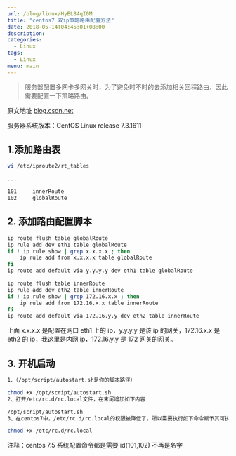 ```yaml
---
url: /blog/linux/HyEL84qI0M
title: "centos7 双ip策略路由配置方法"
date: 2018-05-14T04:45:01+08:00
description:
categories:
  - Linux
tags:
  - Linux
menu: main
---
```


> 服务器配置多网卡多网关时，为了避免时不时的去添加相关回程路由，因此需要配置一下策略路由。

原文地址 [blog.csdn.net](https://blog.csdn.net/pyxllq/article/details/105817064)

服务器系统版本：CentOS Linux release 7.3.1611

## 1.添加路由表

```bash
vi /etc/iproute2/rt_tables

...

101     innerRoute
102     globalRoute

```

## 2\. 添加路由配置脚本

```bash
ip route flush table globalRoute
ip rule add dev eth1 table globalRoute
if ! ip rule show | grep x.x.x.x ; then
    ip rule add from x.x.x.x table globalRoute
fi
ip route add default via y.y.y.y dev eth1 table globalRoute

ip route flush table innerRoute
ip rule add dev eth2 table innerRoute
if ! ip rule show | grep 172.16.x.x ; then
    ip rule add from 172.16.x.x table innerRoute
fi
ip route add default via 172.16.y.y dev eth2 table innerRoute

```

上面 x.x.x.x 是配置在网口 eth1 上的 ip，y.y.y.y 是该 ip 的网关，172.16.x.x 是 eth2 的 ip，我这里是内网 ip，172.16.y.y 是 172 网关的网关。

## 3\. 开机启动

```bash
1、（/opt/script/autostart.sh是你的脚本路径）

chmod +x /opt/script/autostart.sh
2、打开/etc/rc.d/rc.local文件，在末尾增加如下内容

/opt/script/autostart.sh
3、在centos7中，/etc/rc.d/rc.local的权限被降低了，所以需要执行如下命令赋予其可执行权限

chmod +x /etc/rc.d/rc.local

```

注释：centos 7.5 系统配置命令都是需要 id(101,102) 不再是名字